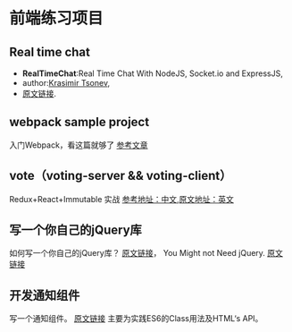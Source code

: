 
# 前端练习项目
## Real time chat
- **RealTimeChat**:Real Time Chat With NodeJS, Socket.io and ExpressJS,
- author:[Krasimir Tsonev](http://tutsplus.com/authors/krasimir-tsonev),
- [原文链接](http://code.tutsplus.com/tutorials/real-time-chat-with-nodejs-socketio-and-expressjs--net-31708#post_comments).


## webpack sample project
入门Webpack，看这篇就够了
[参考文章](http://blog.csdn.net/kun5706947/article/details/52596766)

## vote（voting-server && voting-client）
Redux+React+Immutable 实战
[参考地址：中文](http://www.kancloud.cn/digest/redux/71554),[原文地址：英文](http://teropa.info/blog/2015/09/10/full-stack-redux-tutorial.html)

## 写一个你自己的jQuery库
如何写一个你自己的jQuery库？
[原文链接](https://github.com/Lucifier129/Lucifier129.github.io/blob/master/lab/build-your-own-jquery-library.md)，
You Might not Need jQuery. [原文链接](youmightnotneedjquery.com/)

## 开发通知组件
写一个通知组件。 [原文链接](https://www.lingchenxuan.com/2017/06/26/后台类系统组件—通知/) 主要为实践ES6的Class用法及HTML‘s API。
